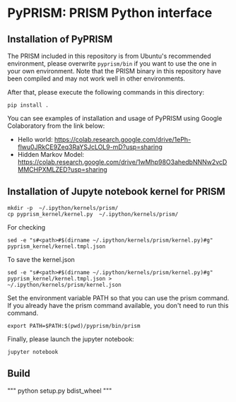 # PyPRISM: PRISM Python interface


## Installation of PyPRISM
 
The PRISM included in this repository is from Ubuntu's recommended environment,
please overwrite `pyprism/bin` if you want to use the one in your own environment.
Note that the PRISM binary in this repository have been compiled and may not work well in other environments.


After that, please execute the following commands in this directory:
```
pip install .
```

You can see examples of installation and usage of PyPRISM using Google Colaboratory from the link below:
- Hello world: https://colab.research.google.com/drive/1ePh-flwu0JRkCE9Zeq3RaYSJcLOL9-mD?usp=sharing
- Hidden Markov Model: https://colab.research.google.com/drive/1wMhp98O3ahedbNNNw2vcDMMCHPXMLZED?usp=sharing

## Installation of Jupyte notebook kernel for PRISM

```
mkdir -p  ~/.ipython/kernels/prism/
cp pyprism_kernel/kernel.py  ~/.ipython/kernels/prism/
```

For checking
```
sed -e "s#<path>#$(dirname ~/.ipython/kernels/prism/kernel.py)#g" pyprism_kernel/kernel.tmpl.json
```

To save the kernel.json
```
sed -e "s#<path>#$(dirname ~/.ipython/kernels/prism/kernel.py)#g" pyprism_kernel/kernel.tmpl.json >  ~/.ipython/kernels/prism/kernel.json
```


Set the environment variable PATH so that you can use the prism command.
If you already have the prism command available, you don't need to run this command.
```
export PATH=$PATH:$(pwd)/pyprism/bin/prism

```

Finally, please launch the jupyter notebook:
```
jupyter notebook
```

## Build

"""
python setup.py bdist_wheel
"""


